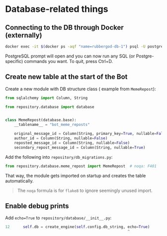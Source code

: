 # Database-related things

## Connecting to the DB through Docker (externally)

```bash
docker exec -it $(docker ps -aqf "name=rubbergod-db-1") psql -U postgres
```

PostgreSQL prompt will open and you can now run any SQL (or Postgre-specific) commands you want. To quit, press Ctrl+D.

## Create new table at the start of the Bot

Create a new module with DB structure class ( example from `MemeRepost`):

```python
from sqlalchemy import Column, String

from repository.database import database


class MemeRepost(database.base):
    __tablename__ = "bot_meme_reposts"

    original_message_id = Column(String, primary_key=True, nullable=False, unique=True)
    author_id = Column(String, nullable=False)
    reposted_message_id = Column(String, nullable=False)
    secondary_repost_message_id = Column(String, nullable=True)
```

Add the following into `repository/db_migrations.py`:

```python
from repository.database.meme_repost import MemeRepost  # noqa: F401
```

That way, the module gets imported on startup and creates the table automatically.

> The `noqa` formula is for `flake8` to ignore seemingly unused import.

## Enable debug prints

Add `echo=True` to `repository/database/__init__.py`:
```python
12      self.db = create_engine(self.config.db_string, echo=True)
                                                       ^
```
